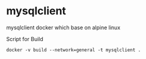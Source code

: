 # mysqlclient 
mysqlclient docker which base on alpine linux

Script for Build


```
docker -v build --network=general -t mysqlclient .
````
